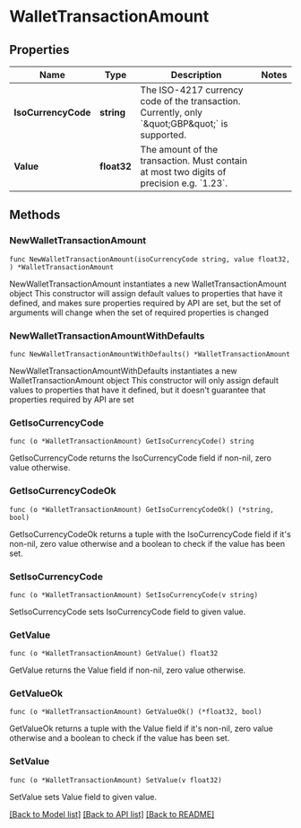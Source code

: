 # WalletTransactionAmount

## Properties

Name | Type | Description | Notes
------------ | ------------- | ------------- | -------------
**IsoCurrencyCode** | **string** | The ISO-4217 currency code of the transaction. Currently, only &#x60;\&quot;GBP\&quot;&#x60; is supported. | 
**Value** | **float32** | The amount of the transaction. Must contain at most two digits of precision e.g. &#x60;1.23&#x60;. | 

## Methods

### NewWalletTransactionAmount

`func NewWalletTransactionAmount(isoCurrencyCode string, value float32, ) *WalletTransactionAmount`

NewWalletTransactionAmount instantiates a new WalletTransactionAmount object
This constructor will assign default values to properties that have it defined,
and makes sure properties required by API are set, but the set of arguments
will change when the set of required properties is changed

### NewWalletTransactionAmountWithDefaults

`func NewWalletTransactionAmountWithDefaults() *WalletTransactionAmount`

NewWalletTransactionAmountWithDefaults instantiates a new WalletTransactionAmount object
This constructor will only assign default values to properties that have it defined,
but it doesn't guarantee that properties required by API are set

### GetIsoCurrencyCode

`func (o *WalletTransactionAmount) GetIsoCurrencyCode() string`

GetIsoCurrencyCode returns the IsoCurrencyCode field if non-nil, zero value otherwise.

### GetIsoCurrencyCodeOk

`func (o *WalletTransactionAmount) GetIsoCurrencyCodeOk() (*string, bool)`

GetIsoCurrencyCodeOk returns a tuple with the IsoCurrencyCode field if it's non-nil, zero value otherwise
and a boolean to check if the value has been set.

### SetIsoCurrencyCode

`func (o *WalletTransactionAmount) SetIsoCurrencyCode(v string)`

SetIsoCurrencyCode sets IsoCurrencyCode field to given value.


### GetValue

`func (o *WalletTransactionAmount) GetValue() float32`

GetValue returns the Value field if non-nil, zero value otherwise.

### GetValueOk

`func (o *WalletTransactionAmount) GetValueOk() (*float32, bool)`

GetValueOk returns a tuple with the Value field if it's non-nil, zero value otherwise
and a boolean to check if the value has been set.

### SetValue

`func (o *WalletTransactionAmount) SetValue(v float32)`

SetValue sets Value field to given value.



[[Back to Model list]](../README.md#documentation-for-models) [[Back to API list]](../README.md#documentation-for-api-endpoints) [[Back to README]](../README.md)


